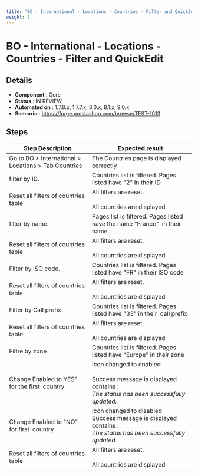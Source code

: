 ```yaml
---
title: "BO - International - Locations - Countries - Filter and QuickEdit"
weight: 1
---
```


# BO - International - Locations - Countries - Filter and QuickEdit
## Details
* **Component** : Core
* **Status** : IN REVIEW
* **Automated on** : 1.7.8.x, 1.7.7.x, 8.0.x, 8.1.x, 9.0.x
* **Scenario** : https://forge.prestashop.com/browse/TEST-1013

## Steps
| Step Description | Expected result |
| ----- | ----- |
| Go to BO > International > Locations > Tab Countries | The Countries page is displayed correctly |
| filter by ID. | Countries list is filtered. Pages listed have "2" in their ID |
| Reset all filters of countries table | All filters are reset.<br><br>All countries are displayed |
| filter by name. | Pages list is filtered. Pages listed have the name "France"  in their name |
| Reset all filters of countries table | All filters are reset.<br><br>All countries are displayed |
| Filter by ISO code. | Countries list is filtered. Pages listed have "FR" in their ISO code |
| Reset all filters of countries table | All filters are reset.<br><br>All countries are displayed |
| Filter by Call prefix | Countries list is filtered. Pages listed have "33" in their  call prefix |
| Reset all filters of countries table | All filters are reset.<br><br>All countries are displayed |
| Filtre by zone | Countries list is filtered. Pages listed have "Europe" in their zone |
| Change Enabled to YES" for the first  country | Icon changed to enabled<br><br>Success message is displayed contains : <br>_The status has been successfully updated._ |
| Change Enabled to "NO" for first  country | Icon changed to disabled<br>Success message is displayed contains : <br>_The status has been successfully updated._ |
| Reset all filters of countries table | All filters are reset.<br><br>All countries are displayed |
